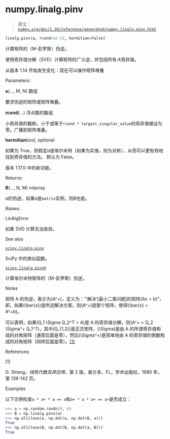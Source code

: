 # numpy.linalg.pinv

> 原文：[`numpy.org/doc/1.26/reference/generated/numpy.linalg.pinv.html`](https://numpy.org/doc/1.26/reference/generated/numpy.linalg.pinv.html)

```py
linalg.pinv(a, rcond=1e-15, hermitian=False)
```

计算矩阵的（M-彭罗斯）伪逆。

使用奇异值分解（SVD）计算矩阵的广义逆，并包括所有*大*奇异值。

从版本 1.14 开始发生变化：现在可以操作矩阵堆叠

Parameters:

**a**(…, M, N) 数组

要求伪逆的矩阵或矩阵堆叠。

**rcond**(…) 浮点数的数组

小奇异值的截断。小于或等于`rcond * largest_singular_value`的奇异值被设为零。广播到矩阵堆叠。

**hermitian**bool, optional

如果为 True，则假定*a*是埃尔米特（如果为实值，则为对称），从而可以更有效地找到奇异值的方法。 默认为 False。

版本 1.17.0 中的新功能。

Returns:

**B**(…, N, M) ndarray

*a*的伪逆。如果*a*是`matrix`实例，则*B*也是。

Raises:

LinAlgError

如果 SVD 计算无法收敛。

See also

[`scipy.linalg.pinv`](https://docs.scipy.org/doc/scipy/reference/generated/scipy.linalg.pinv.html#scipy.linalg.pinv "(在 SciPy v1.11.2 中)")

SciPy 中的类似函数。

[`scipy.linalg.pinvh`](https://docs.scipy.org/doc/scipy/reference/generated/scipy.linalg.pinvh.html#scipy.linalg.pinvh "(在 SciPy v1.11.2 中)")

计算埃尔米特矩阵的（M-彭罗斯）伪逆。

Notes

矩阵 A 的伪逆，表示为\(A^+\)，定义为：“‘解决’[最小二乘问题]的矩阵\(Ax = b\)”，即，如果\(\bar{x}\)是所述解决方案，则\(A^+\)是那个矩阵，使得\(\bar{x} = A^+b\)。

可以表明，如果\(Q_1 \Sigma Q_2^T = A\)是 A 的奇异值分解，则\(A^+ = Q_2 \Sigma^+ Q_1^T\)，其中\(Q_{1,2}\)是正交矩阵，\(\Sigma\)是由 A 的所谓奇异值构成的对角矩阵（通常后面是零），然后\(\Sigma^+\)是简单地由 A 的奇异值的倒数构成的对角矩阵（同样后面是零）。[[1]](#rec505eafac9d-1)

References

[1]

G. Strang，*线性代数及其应用*，第 2 版，奥兰多，FL，学术出版社，1980 年，第 139-142 页。

Examples

以下示例检查`a * a+ * a == a`和`a+ * a * a+ == a+`是否成立：

```py
>>> a = np.random.randn(9, 6)
>>> B = np.linalg.pinv(a)
>>> np.allclose(a, np.dot(a, np.dot(B, a)))
True
>>> np.allclose(B, np.dot(B, np.dot(a, B)))
True 
```
